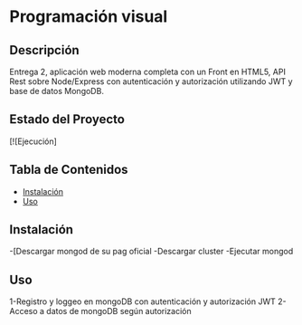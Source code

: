 
# Programación visual

## Descripción

Entrega 2, aplicación web moderna completa con un Front en HTML5, API Rest sobre Node/Express con autenticación y autorización utilizando JWT y base de datos MongoDB.

## Estado del Proyecto

[![Ejecución]

## Tabla de Contenidos

- [Instalación](#instalación)
- [Uso](#uso)


## Instalación

-[Descargar mongod de su pag oficial
-Descargar cluster
-Ejecutar mongod

## Uso

1-Registro y loggeo en mongoDB con autenticación y autorización JWT
2-Acceso a datos de mongoDB según autorización



